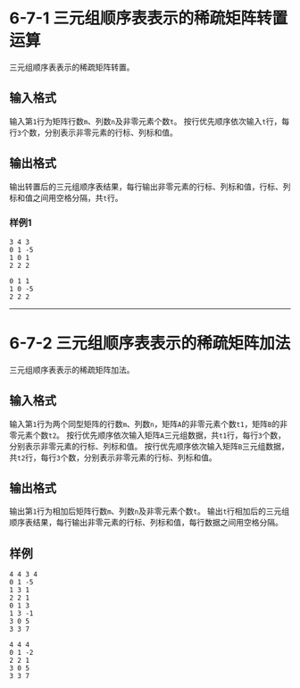# 6-7-1 三元组顺序表表示的稀疏矩阵转置运算
三元组顺序表表示的稀疏矩阵转置。
## 输入格式

输入第`1`行为矩阵行数`m`、列数`n`及非零元素个数`t`。
按行优先顺序依次输入`t`行，每行`3`个数，分别表示非零元素的行标、列标和值。

## 输出格式

输出转置后的三元组顺序表结果，每行输出非零元素的行标、列标和值，行标、列标和值之间用空格分隔，共`t`行。

### 样例1
```
3 4 3
0 1 -5
1 0 1
2 2 2
```
```
0 1 1
1 0 -5
2 2 2
```
---

# 6-7-2 三元组顺序表表示的稀疏矩阵加法

三元组顺序表表示的稀疏矩阵加法。
## 输入格式

输入第`1`行为两个同型矩阵的行数`m`、列数`n`，矩阵`A`的非零元素个数`t1`，矩阵`B`的非零元素个数`t2`。
按行优先顺序依次输入矩阵`A`三元组数据，共`t1`行，每行`3`个数，分别表示非零元素的行标、列标和值。
按行优先顺序依次输入矩阵`B`三元组数据，共`t2`行，每行`3`个数，分别表示非零元素的行标、列标和值。

## 输出格式

输出第`1`行为相加后矩阵行数`m`、列数`n`及非零元素个数`t`。
输出`t`行相加后的三元组顺序表结果，每行输出非零元素的行标、列标和值，每行数据之间用空格分隔。

## 样例
```
4 4 3 4
0 1 -5
1 3 1
2 2 1
0 1 3
1 3 -1
3 0 5
3 3 7
```
```
4 4 4
0 1 -2
2 2 1
3 0 5
3 3 7
```